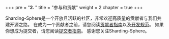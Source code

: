 +++
pre = "<b>2. </b>"
title = "参与和贡献"
weight = 2
chapter = true
+++

Sharding-Sphere是一个开放且活跃的社区，非常欢迎高质量的贡献者与我们共建开源之路。
在成为一个贡献者之前，请您阅读[贡献者指南](/cn/contribute/contributor/)以及[开发规范](/cn/contribute/code_conduct/)。
如果你想成为提交者，请您阅读[提交者指南](/cn/contribute/committer/)。
感谢您关注Sharding-Sphere。
